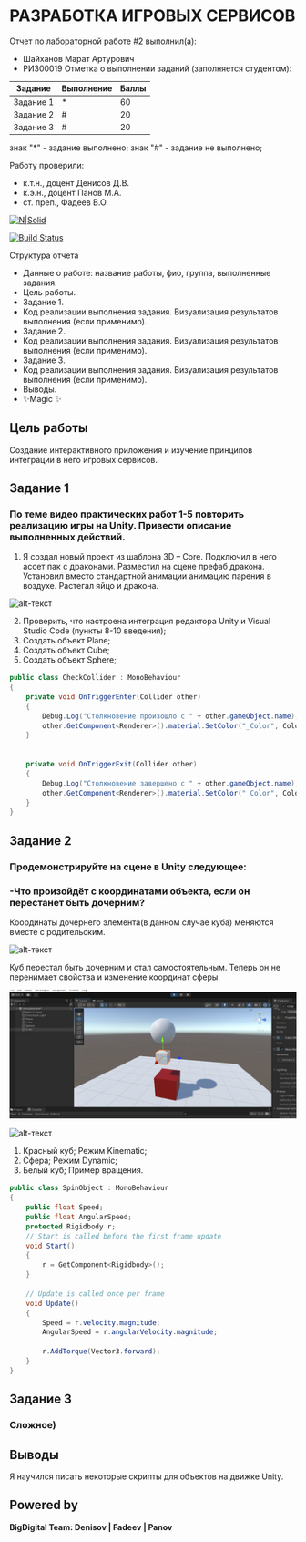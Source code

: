 # РАЗРАБОТКА ИГРОВЫХ СЕРВИСОВ
Отчет по лабораторной работе #2 выполнил(а):
- Шайханов Марат Артурович
- РИ300019
Отметка о выполнении заданий (заполняется студентом):

| Задание | Выполнение | Баллы |
| ------ | ------ | ------ |
| Задание 1 | * | 60 |
| Задание 2 | # | 20 |
| Задание 3 | # | 20 |

знак "*" - задание выполнено; знак "#" - задание не выполнено;

Работу проверили:
- к.т.н., доцент Денисов Д.В.
- к.э.н., доцент Панов М.А.
- ст. преп., Фадеев В.О.

[![N|Solid](https://cldup.com/dTxpPi9lDf.thumb.png)](https://nodesource.com/products/nsolid)

[![Build Status](https://travis-ci.org/joemccann/dillinger.svg?branch=master)](https://travis-ci.org/joemccann/dillinger)

Структура отчета

- Данные о работе: название работы, фио, группа, выполненные задания.
- Цель работы.
- Задание 1.
- Код реализации выполнения задания. Визуализация результатов выполнения (если применимо).
- Задание 2.
- Код реализации выполнения задания. Визуализация результатов выполнения (если применимо).
- Задание 3.
- Код реализации выполнения задания. Визуализация результатов выполнения (если применимо).
- Выводы.
- ✨Magic ✨

## Цель работы
Cоздание интерактивного приложения и изучение принципов интеграции в него игровых сервисов.

## Задание 1
### По теме видео практических работ 1-5 повторить реализацию игры на Unity. Привести описание выполненных действий.

1. Я создал новый проект из шаблона 3D – Core. Подключил в него ассет пак с драконами. Разместил на сцене префаб дракона.
Установил вместо стандартной анимации анимацию парения в воздухе. Растегал яйцо и дракона.


![alt-текст](https://github.com/CyberTatarin/DA-in-GameDev-lab1/blob/main/screenshots/pervaya.gif)


2. Проверить, что настроена интеграция редактора Unity и Visual Studio Code (пункты 8-10 введения);
3. Создать объект Plane;
4. Создать объект Cube;
5. Создать объект Sphere;



```c#
public class CheckCollider : MonoBehaviour
{
    private void OnTriggerEnter(Collider other)
    {
        Debug.Log("Столкновение произошло с " + other.gameObject.name);
        other.GetComponent<Renderer>().material.SetColor("_Color", Color.green);
    }


    private void OnTriggerExit(Collider other)
    {
        Debug.Log("Столкновение завершено с " + other.gameObject.name);
        other.GetComponent<Renderer>().material.SetColor("_Color", Color.red);
    }
}
```
## Задание 2
### Продемонстрируйте на сцене в Unity следующее:
### -Что произойдёт с координатами объекта, если он перестанет быть дочерним?
Координаты дочернего элемента(в данном случае куба) меняются вместе с родительским.


![alt-текст](https://github.com/CyberTatarin/DA-in-GameDev-lab1/blob/main/screenshots/child.gif)


Куб перестал быть дочерним и стал самостоятельным. Теперь он не перенимает свойства и изменение координат сферы. 


![alt-текст](https://github.com/CyberTatarin/DA-in-GameDev-lab1/blob/main/screenshots/pp4.jpg)


![alt-текст](https://github.com/CyberTatarin/DA-in-GameDev-lab1/blob/main/screenshots/rigid.gif)


1. Красный куб; Режим Kinematic;
2. Сфера; Режим Dynamic;
3. Белый куб; Пример вращения.


```c#
public class SpinObject : MonoBehaviour
{
    public float Speed;
    public float AngularSpeed;
    protected Rigidbody r;
    // Start is called before the first frame update
    void Start()
    {
        r = GetComponent<Rigidbody>();
    }

    // Update is called once per frame
    void Update()
    {
        Speed = r.velocity.magnitude;
        AngularSpeed = r.angularVelocity.magnitude;

        r.AddTorque(Vector3.forward);
    }
}
```
## Задание 3
### Сложное)



## Выводы

Я научился писать некоторые скрипты для объектов на движке Unity.

## Powered by

**BigDigital Team: Denisov | Fadeev | Panov**

